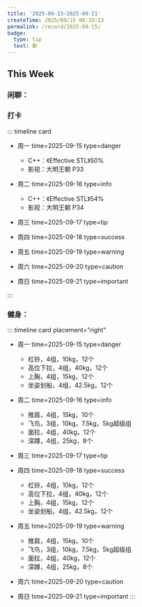 ```yaml
---
title: '2025-09-15~2025-09-21'
createTime: 2025/09/15 08:19:13
permalink: /record/2025-09-15/
badge:
  type: tip
  text: 新
---
```



## This Week

### 闲聊：


### 打卡

::: timeline card
- 周一
  time=2025-09-15 type=danger

    - C++：《Effective STL》50%
    - 影视：大明王朝 P33


- 周二
  time=2025-09-16 type=info

  - C++：《Effective STL》54%
  - 影视：大明王朝 P34

- 周三
  time=2025-09-17 type=tip


- 周四
  time=2025-09-18 type=success





- 周五
  time=2025-09-19 type=warning



- 周六
  time=2025-09-20 type=caution



- 周日
  time=2025-09-21 type=important


:::



### 健身：

::: timeline card placement="right"
- 周一
  time=2025-09-15 type=danger

  - 杠铃，4组，10kg，12个
  - 高位下拉，4组，40kg，12个
  - 上胸，4组，15kg，12个
  - 坐姿划船，4组，42.5kg，12个

- 周二
  time=2025-09-16 type=info

  - 推肩，4组，15kg，10个
  - 飞鸟，3组，10kg，7.5kg，5kg超级组
  - 面拉，4组，40kg，12个
  - 深蹲，4组，25kg，8个


- 周三
  time=2025-09-17 type=tip



- 周四
  time=2025-09-18 type=success

  - 杠铃，4组，10kg，12个
  - 高位下拉，4组，40kg，12个
  - 上胸，4组，15kg，12个
  - 坐姿划船，4组，42.5kg，12个

- 周五
  time=2025-09-19 type=warning

  - 推肩，4组，15kg，10个
  - 飞鸟，3组，10kg，7.5kg，5kg超级组
  - 面拉，4组，40kg，12个
  - 深蹲，4组，25kg，8个

- 周六
  time=2025-09-20 type=caution



- 周日
  time=2025-09-21 type=important
:::


